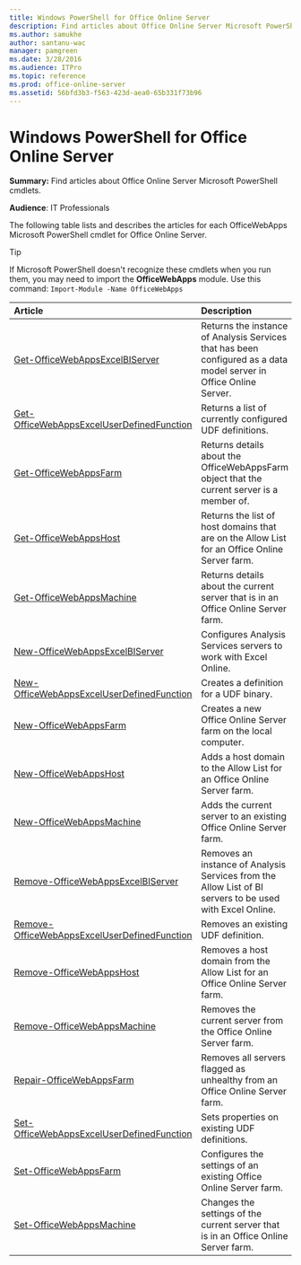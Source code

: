```yaml
---
title: Windows PowerShell for Office Online Server
description: Find articles about Office Online Server Microsoft PowerShell cmdlets.
ms.author: samukhe
author: santanu-wac
manager: pamgreen
ms.date: 3/28/2016
ms.audience: ITPro
ms.topic: reference
ms.prod: office-online-server
ms.assetid: 56bfd3b3-f563-423d-aea0-65b331f73b96
---
```



# Windows PowerShell for Office Online Server

 **Summary:** Find articles about Office Online Server Microsoft PowerShell cmdlets.
  
    
    


 **Audience**: IT Professionals
  
    
    


The following table lists and describes the articles for each OfficeWebApps Microsoft PowerShell cmdlet for Office Online Server. 
  
    
    


> [!TIP]
> If Microsoft PowerShell doesn't recognize these cmdlets when you run them, you may need to import the **OfficeWebApps** module. Use this command:  `Import-Module -Name OfficeWebApps`
  
    
    



|**Article**|**Description**|
|:-----|:-----|
| [Get-OfficeWebAppsExcelBIServer](/powershell/module/officewebapps/get-officewebappsexcelbiserver?view=officewebapps-ps) <br/> |Returns the instance of Analysis Services that has been configured as a data model server in Office Online Server.  <br/> |
| [Get-OfficeWebAppsExcelUserDefinedFunction](/powershell/module/officewebapps/get-officewebappsexceluserdefinedfunction?view=officewebapps-ps) <br/> |Returns a list of currently configured UDF definitions.  <br/> |
| [Get-OfficeWebAppsFarm](/powershell/module/officewebapps/get-officewebappsfarm?view=officewebapps-ps) <br/> |Returns details about the OfficeWebAppsFarm object that the current server is a member of.  <br/> |
| [Get-OfficeWebAppsHost](/powershell/module/officewebapps/get-officewebappshost?view=officewebapps-ps) <br/> |Returns the list of host domains that are on the Allow List for an Office Online Server farm.  <br/> |
| [Get-OfficeWebAppsMachine](/powershell/module/officewebapps/get-officewebappsmachine?view=officewebapps-ps) <br/> |Returns details about the current server that is in an Office Online Server farm.  <br/> |
| [New-OfficeWebAppsExcelBIServer](/powershell/module/officewebapps/new-officewebappsexcelbiserver?view=officewebapps-ps) <br/> |Configures Analysis Services servers to work with Excel Online.  <br/> |
| [New-OfficeWebAppsExcelUserDefinedFunction](/powershell/module/officewebapps/new-officewebappsexceluserdefinedfunction?view=officewebapps-ps) <br/> |Creates a definition for a UDF binary.  <br/> |
| [New-OfficeWebAppsFarm](/powershell/module/officewebapps/new-officewebappsfarm?view=officewebapps-ps) <br/> |Creates a new Office Online Server farm on the local computer.  <br/> |
| [New-OfficeWebAppsHost](/powershell/module/officewebapps/new-officewebappshost?view=officewebapps-ps) <br/> |Adds a host domain to the Allow List for an Office Online Server farm.  <br/> |
| [New-OfficeWebAppsMachine](/powershell/module/officewebapps/new-officewebappsmachine?view=officewebapps-ps) <br/> |Adds the current server to an existing Office Online Server farm.  <br/> |
| [Remove-OfficeWebAppsExcelBIServer](/powershell/module/officewebapps/remove-officewebappsexcelbiserver?view=officewebapps-ps) <br/> |Removes an instance of Analysis Services from the Allow List of BI servers to be used with Excel Online.  <br/> |
| [Remove-OfficeWebAppsExcelUserDefinedFunction](/powershell/module/officewebapps/remove-officewebappsexceluserdefinedfunction?view=officewebapps-ps) <br/> |Removes an existing UDF definition.  <br/> |
| [Remove-OfficeWebAppsHost](/powershell/module/officewebapps/remove-officewebappshost?view=officewebapps-ps) <br/> |Removes a host domain from the Allow List for an Office Online Server farm.  <br/> |
| [Remove-OfficeWebAppsMachine](/powershell/module/officewebapps/remove-officewebappsmachine?view=officewebapps-ps) <br/> |Removes the current server from the Office Online Server farm.  <br/> |
| [Repair-OfficeWebAppsFarm](/powershell/module/officewebapps/repair-officewebappsfarm?view=officewebapps-ps) <br/> |Removes all servers flagged as unhealthy from an Office Online Server farm.  <br/> |
| [Set-OfficeWebAppsExcelUserDefinedFunction](/powershell/module/officewebapps/set-officewebappsexceluserdefinedfunction?view=officewebapps-ps) <br/> |Sets properties on existing UDF definitions.  <br/> |
| [Set-OfficeWebAppsFarm](/powershell/module/officewebapps/set-officewebappsfarm?view=officewebapps-ps) <br/> |Configures the settings of an existing Office Online Server farm.  <br/> |
| [Set-OfficeWebAppsMachine](/powershell/module/officewebapps/set-officewebappsmachine?view=officewebapps-ps) <br/> |Changes the settings of the current server that is in an Office Online Server farm.  <br/> |
